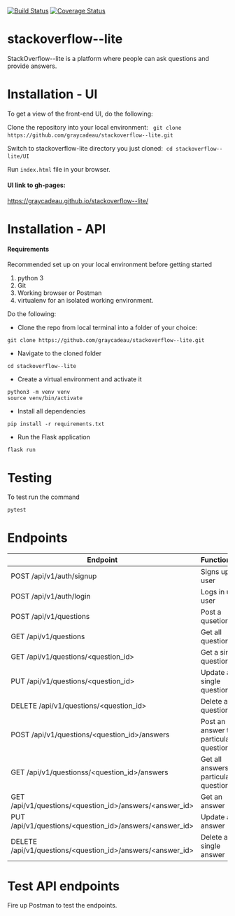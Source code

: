[![Build Status](https://travis-ci.org/graycadeau/stackoverflow--lite.svg?branch=develop)](https://travis-ci.org/graycadeau/stackoverflow--lite) 
[![Coverage Status](https://coveralls.io/repos/github/graycadeau/stackoverflow--lite/badge.svg?branch=develop)](https://coveralls.io/github/graycadeau/stackoverflow--lite?branch=develop)

# stackoverflow--lite
StackOverflow--lite is a platform where people can ask questions and provide answers. 

# Installation - UI
To get a view of the front-end UI, do the following:&nbsp;

Clone the repository into your local environment: &nbsp;
`git clone https://github.com/graycadeau/stackoverflow--lite.git`&nbsp;

Switch to stackoverflow-lite directory you just cloned:&nbsp;
`cd stackoverflow--lite/UI`&nbsp;

Run `index.html` file in your browser.&nbsp;

#### UI link to gh-pages:
https://graycadeau.github.io/stackoverflow--lite/

# Installation - API 

#### Requirements
Recommended set up on your local environment before getting started

1. python 3
2. Git
3. Working browser or Postman
4. virtualenv for an isolated working environment. 

Do the following:

* Clone the repo from local terminal into a folder of your choice: 
```
git clone https://github.com/graycadeau/stackoverflow--lite.git
``` 

* Navigate to the cloned folder 
```
cd stackoverflow--lite
```

* Create a virtual environment and activate it
```
python3 -m venv venv
source venv/bin/activate
```
* Install all dependencies

```
pip install -r requirements.txt
```
* Run the Flask application
```
flask run
```
# Testing
To test run the command 
```
pytest
```
# Endpoints

Endpoint | Functionality 
------------ | -------------
POST /api/v1/auth/signup | Signs up a user
POST /api/v1/auth/login | Logs in up a user
POST   /api/v1/questions | Post a qusetion
GET   /api/v1/questions | Get all questions
GET   /api/v1/questions/<question_id> | Get a single question
PUT   /api/v1/questions/<question_id> | Update a single question
DELETE   /api/v1/questions/<question_id> | Delete a question
POST   /api/v1/questions/<question_id>/answers | Post an answer to a particular question
GET   /api/v1/questionss/<question_id>/answers | Get all answers to a particular question
GET   /api/v1/questions/<question_id>/answers/<answer_id> | Get an answer
PUT  /api/v1/questions/<question_id>/answers/<answer_id> | Update an answer
DELETE   /api/v1/questions/<question_id>/answers/<answer_id> | Delete a single answer

# Test API endpoints
Fire up Postman to test the endpoints. 
